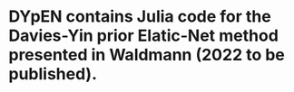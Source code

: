 # DYpEN contains Julia code for the Davies-Yin prior Elatic-Net method presented in Waldmann (2022 to be published).
